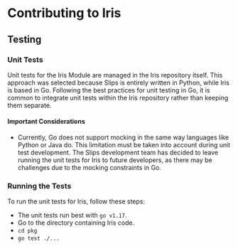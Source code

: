 # Contributing to Iris

## Testing

### Unit Tests

Unit tests for the Iris Module are managed in the Iris repository itself. This approach was selected because Slips is entirely written in Python, while Iris is based in Go. Following the best practices for unit testing in Go, it is common to integrate unit tests within the Iris repository rather than keeping them separate.

#### Important Considerations
- Currently, Go does not support mocking in the same way languages like Python or Java do. This limitation must be taken into account during unit test development.
The Slips development team has decided to leave running the unit tests for Iris to future developers, as there may be challenges due to the mocking constraints in Go.

### Running the Tests

To run the unit tests for Iris, follow these steps:
* The unit tests run best with ```go v1.17```.
* Go to the directory containing Iris code.
* ```cd pkg```
* ```go test ./...``` 
